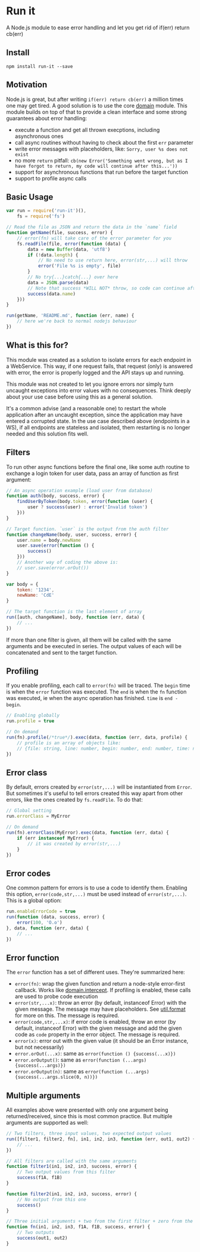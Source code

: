 # Run it
A Node.js module to ease error handling and let you get rid of if(err) return cb(err)

## Install
`npm install run-it --save`

## Motivation
Node.js is great, but after writing `if(err) return cb(err)` a million times one may get tired.
A good solution is to use the core [domain](http://nodejs.org/api/domain.html) module. This module builds on top of that to provide a clean interface and some strong guarantees about error handling:

* execute a function and get all thrown execptions, including asynchronous ones
* call async routines without having to check about the first `err` parameter
* write error messages with placeholders, like: `Sorry, user %s does not exist`
* no more `return` pitfall: `cb(new Error('Something went wrong, but as I have forgot to return, my code will continue after this...'))`
* support for asynchronous functions that run before the target function
* support to profile async calls

## Basic Usage
```js
var run = require('run-it')(),
	fs = require('fs')

// Read the file as JSON and return the data in the `name` field
function getName(file, success, error) {
	// error(fn) will take care of the error parameter for you
	fs.readFile(file, error(function (data) {
		data = new Buffer(data, 'utf8')
		if (!data.length) {
			// No need to use return here, error(str,...) will throw
			error('File %s is empty', file)
		}
		// No try{...}catch{...} over here
		data = JSON.parse(data)
		// Note that success *WILL NOT* throw, so code can continue after success
		success(data.name)
	}))
}

run(getName, 'README.md', function (err, name) {
	// here we're back to normal nodejs behaviour
})
```

## What is this for?
This module was created as a solution to isolate errors for each endpoint in a WebService. This way, if one request fails, that request (only) is answered with error, the error is properly logged and the API stays up and running.

This module was not created to let you ignore errors nor simply turn uncaught exceptions into error values with no consequences. Think deeply about your use case before using this as a general solution.

It's a common advise (and a reasonable one) to restart the whole application after an uncaught exception, since the application may have entered a corrupted state. In the use case described above (endpoints in a WS), if all endpoints are stateless and isolated, them restarting is no longer needed and this solution fits well.

## Filters
To run other async functions before the final one, like some auth routine to exchange a login token for user data, pass an array of function as first argument:

```js
// An async operation example (load user from database)
function auth(body, success, error) {
	findUserByToken(body.token, error(function (user) {
		user ? success(user) : error('Invalid token')
	}))
}

// Target function. `user` is the output from the auth filter
function changeName(body, user, success, error) {
	user.name = body.newName
	user.save(error(function () {
		success()
	}))
	// Another way of coding the above is:
	// user.save(error.orOut())
}

var body = {
	token: '1234',
	newName: 'CdE'
}

// The target function is the last element of array
run([auth, changeName], body, function (err, data) {
	// ...
})
```

If more than one filter is given, all them will be called with the same arguments and be executed in series. The output values of each will be concatenated and sent to the target function.

## Profiling
If you enable profiling, each call to `error(fn)` will be traced. The `begin` time is when the `error` function was executed. The `end` is when the `fn` function was executed, ie when the async operation has finished. `time` is `end - begin`.

```js
// Enabling globally
run.profile = true

// On demand
run(fn).profile(/*true*/).exec(data, function (err, data, profile) {
	// profile is an array of objects like:
	// {file: string, line: number, begin: number, end: number, time: number}
})
```

## Error class
By default, errors created by `error(str,...)` will be instantiated from `Error`. But sometimes it's useful to tell errors created this way apart from other errors, like the ones created by `fs.readFile`. To do that:

```js
// Global setting
run.errorClass = MyError

// On demand
run(fn).errorClass(MyError).exec(data, function (err, data) {
	if (err instanceof MyError) {
		// it was created by error(str,...)
	}
})
```

## Error codes
One common pattern for errors is to use a code to identify them. Enabling this option, `error(code,str,...)` must be used instead of `error(str,...)`. This is a global option:

```js
run.enableErrorCode = true
run(function (data, success, error) {
	error(100, 'O.o')
}, data, function (err, data) {
	// ...
})
```

## Error function
The `error` function has a set of different uses. They're summarized here:

* `error(fn)`: wrap the given function and return a node-style error-first callback. Works like [domain.intercept](http://nodejs.org/api/domain.html#domain_domain_intercept_callback). If profiling is enabled, these calls are used to probe code execution
* `error(str,...x)`: throw an error (by default, instanceof Error) with the given message. The message may have placeholders. See [util.format](http://nodejs.org/api/util.html#util_util_format_format) for more on this. The message is required.
* `error(code,str,...x)`: if error code is enabled, throw an error (by default, instanceof Error) with the given message and add the given code as `code` property in the error object. The message is required.
* `error(x)`: error out with the given value (it should be an Error instance, but not necessarily)
* `error.orOut(...x)`: same as `error(function () {success(...x)})`
* `error.orOutput()`: same as `error(function (...args) {success(...args)})`
* `error.orOutput(n)`: same as `error(function (...args) {success(...args.slice(0, n))})`

## Multiple arguments
All examples above were presented with only one argument being returned/received, since this is most common practice. But multiple arguments are supported as well:
```js
// Two filters, three input values, two expected output values
run([filter1, filter2, fn], in1, in2, in3, function (err, out1, out2) {
	// ...
})

// All filters are called with the same arguments
function filter1(in1, in2, in3, success, error) {
	// Two output values from this filter
	success(f1A, f1B)
}

function filter2(in1, in2, in3, success, error) {
	// No output from this one
	success()
}

// Three initial arguments + two from the first filter + zero from the second
function fn(in1, in2, in3, f1A, f1B, success, error) {
	// Two outputs
	success(out1, out2)
}
```